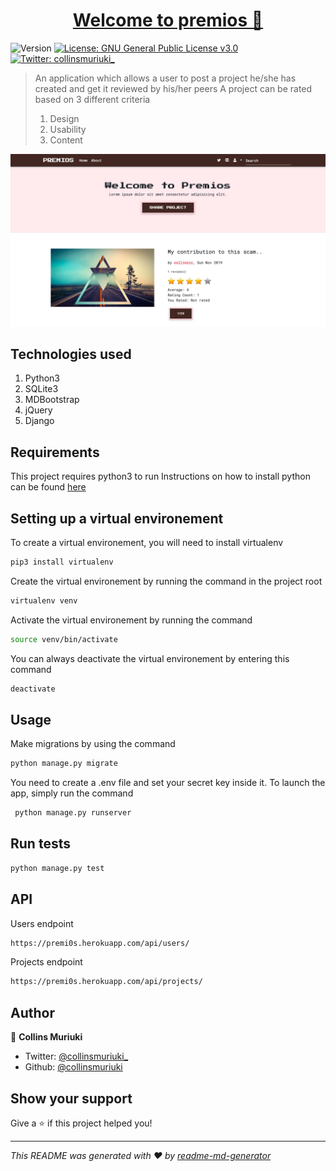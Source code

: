 <a href="https://premi0s.herokuapp.com/" target="_blank">
  <h1 align="center">Welcome to premios 👋</h1>
</a>
<p>
  <img alt="Version" src="https://img.shields.io/badge/version-beta 1.0-blue.svg?cacheSeconds=2592000" />
  <a href="LICENSE" target="_blank">
    <img alt="License: GNU General Public License v3.0" src="https://img.shields.io/badge/License-GNU General Public License v3.0-yellow.svg" />
  </a>
  <a href="https://twitter.com/collinsmuriuki_" target="_blank">
    <img alt="Twitter: collinsmuriuki_" src="https://img.shields.io/twitter/follow/collinsmuriuki_.svg?style=social" />
  </a>
</p>

> An application which allows a user to post a project he/she has created and get it reviewed by his/her peers
> A project can be rated based on 3 different criteria
> 1. Design
> 2. Usability
> 3. Content

<img alt="Version" src="screenshot.png" />

## Technologies used

1. Python3
2. SQLite3
3. MDBootstrap
4. jQuery
5. Django

## Requirements

This project requires python3 to run
Instructions on how to install python can be found [here](https://realpython.com/installing-python/)

## Setting up a virtual environement

To create a virtual environement, you will need to install virtualenv
```sh
pip3 install virtualenv
```

Create the virtual environement by running the command in the project root
```sh
virtualenv venv
```

Activate the virtual environement by running the command
```sh
source venv/bin/activate
```

You can always deactivate the virtual environement by entering this command
```sh
deactivate
```

## Usage

Make migrations by using the command
```sh
python manage.py migrate
```

You need to create a .env file and set your secret key inside it. To launch the app, simply run the command
```sh
 python manage.py runserver
```

## Run tests

```sh
python manage.py test
```

## API
Users endpoint

```sh
https://premi0s.herokuapp.com/api/users/
```
Projects endpoint

```sh
https://premi0s.herokuapp.com/api/projects/
```

## Author

👤 **Collins Muriuki**

* Twitter: [@collinsmuriuki_](https://twitter.com/collinsmuriuki_)
* Github: [@collinsmuriuki](https://github.com/collinsmuriuki)

## Show your support

Give a ⭐️ if this project helped you!

***
_This README was generated with ❤️ by [readme-md-generator](https://github.com/kefranabg/readme-md-generator)_